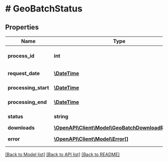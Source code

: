 # # GeoBatchStatus

## Properties

Name | Type | Description | Notes
------------ | ------------- | ------------- | -------------
**process_id** | **int** | Process ID for Batch file. | [optional] 
**request_date** | [**\DateTime**](\DateTime.md) | Request Date. | [optional] 
**processing_start** | [**\DateTime**](\DateTime.md) | Processing Start. | [optional] 
**processing_end** | [**\DateTime**](\DateTime.md) | Processing End. | [optional] 
**status** | **string** | Status Of Batch File. | [optional] 
**downloads** | [**\OpenAPI\Client\Model\GeoBatchDownloadResponse**](GeoBatchDownloadResponse.md) |  | [optional] 
**error** | [**\OpenAPI\Client\Model\Error[]**](Error.md) | Error information. | [optional] 

[[Back to Model list]](../../README.md#documentation-for-models) [[Back to API list]](../../README.md#documentation-for-api-endpoints) [[Back to README]](../../README.md)


